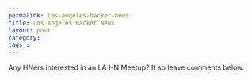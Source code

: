 ```yaml
---
permalink: los-angeles-hacker-news
title: Los Angeles Hacker News
layout: post
category: 
tags : 
---
```





Any HNers interested in an LA HN Meetup? If so leave comments below.

